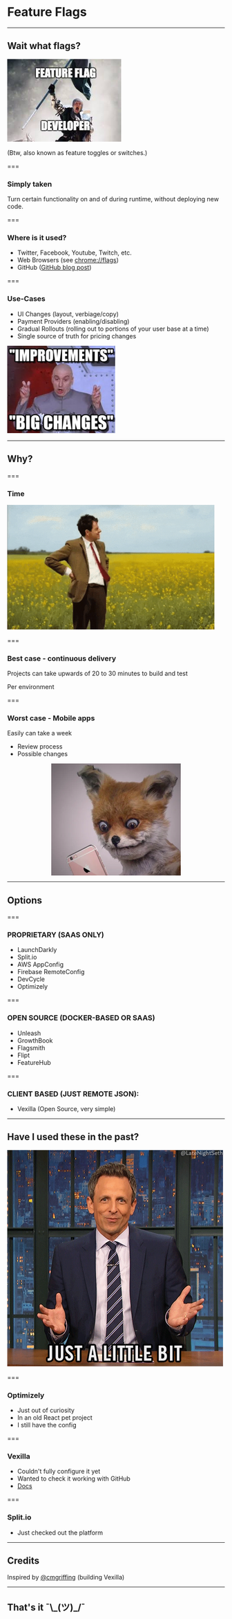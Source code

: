 # Feature Flags

---

## Wait what flags?

![Flag meme](./assets/feature-flags.jpg)

(Btw, also known as feature toggles or switches.)

===

### Simply taken

Turn certain functionality on and of during runtime, without deploying new code.

===

### Where is it used?

- Twitter, Facebook, Youtube, Twitch, etc.
- Web Browsers (see [chrome://flags](chrome://flags))
- GitHub ([GitHub blog post](https://github.blog/2021-04-27-ship-code-faster-safer-feature-flags/))

===

### Use-Cases

- UI Changes (layout, verbiage/copy)
- Payment Providers (enabling/disabling)
- Gradual Rollouts (rolling out to portions of your user base at a time)
- Single source of truth for pricing changes

<img src="./assets/changes.jpg" alt="Changes meme" width="250" />

---

## Why?

===

### Time

![Time](./assets/time.gif)

===

### Best case - continuous delivery

Projects can take upwards of 20 to 30 minutes to build and test

Per environment

===

### Worst case - Mobile apps

Easily can take a week

- Review process
- Possible changes

<img src="./assets/what.gif" alt="WHAT" width="300" style="display: block; margin: auto;" />

---

## Options

===

### PROPRIETARY (SAAS ONLY)

- LaunchDarkly
- Split.io
- AWS AppConfig
- Firebase RemoteConfig
- DevCycle
- Optimizely

===

### OPEN SOURCE (DOCKER-BASED OR SAAS)

- Unleash
- GrowthBook
- Flagsmith
- Flipt
- FeatureHub

===

### CLIENT BASED (JUST REMOTE JSON):

- Vexilla (Open Source, very simple)

---

## Have I used these in the past?

![Just a little bit GIF](./assets/just-a-little-bit.gif)

===

### Optimizely

- Just out of curiosity
- In an old React pet project
- I still have the config

===

### Vexilla

- Couldn't fully configure it yet
- Wanted to check it working with GitHub
- [Docs](https://vexilla.dev)

===

### Split.io

- Just checked out the platform

---

## Credits

Inspired by [@cmgriffing](https://twitch.com/cmgriffing) (building Vexilla)

---

## That's it ¯\\\_(ツ)\_/¯
